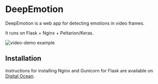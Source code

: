 # DeepEmotion

DeepEmotion is a web app for detecting emotions in video frames. 

It runs on Flask + Nginx + Peltarion/Keras.

![video-demo example](video-demo_mid.gif)

## Installation

Instructions for installing Nginx and Gunicorn for Flask are available on [Digital Ocean](https://www.digitalocean.com/community/tutorials/how-to-serve-flask-applications-with-gunicorn-and-nginx-on-ubuntu-18-04).
